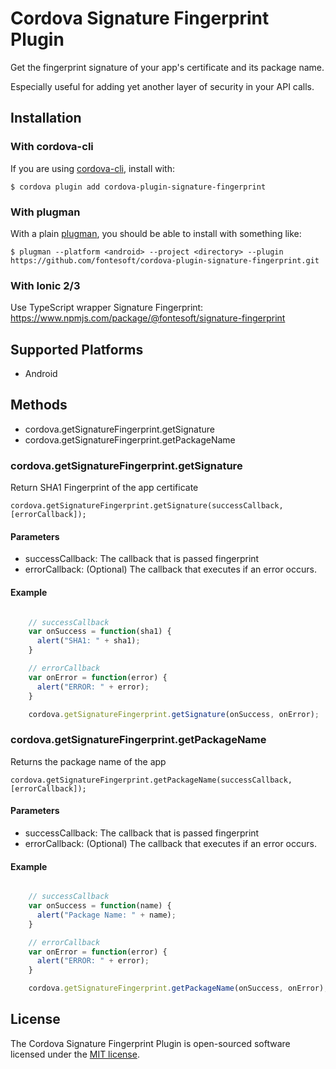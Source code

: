 # Cordova Signature Fingerprint Plugin

Get the fingerprint signature of your app's certificate and its package name.

Especially useful for adding yet another layer of security in your API calls.

## Installation

### With cordova-cli

If you are using [cordova-cli](https://github.com/apache/cordova-cli), install with:

```
$ cordova plugin add cordova-plugin-signature-fingerprint
```

### With plugman

With a plain [plugman](https://github.com/apache/cordova-plugman), you should be
able to install with something like:

```
$ plugman --platform <android> --project <directory> --plugin https://github.com/fontesoft/cordova-plugin-signature-fingerprint.git
```

### With Ionic 2/3

Use TypeScript wrapper Signature Fingerprint: https://www.npmjs.com/package/@fontesoft/signature-fingerprint

## Supported Platforms

- Android

## Methods

- cordova.getSignatureFingerprint.getSignature
- cordova.getSignatureFingerprint.getPackageName

### cordova.getSignatureFingerprint.getSignature

Return SHA1 Fingerprint of the app certificate

    cordova.getSignatureFingerprint.getSignature(successCallback, [errorCallback]);

#### Parameters

- successCallback: The callback that is passed fingerprint
- errorCallback: (Optional) The callback that executes if an error occurs.

#### Example

```javascript

    // successCallback
    var onSuccess = function(sha1) {
      alert("SHA1: " + sha1);
    }

    // errorCallback
    var onError = function(error) {
      alert("ERROR: " + error);
    }

    cordova.getSignatureFingerprint.getSignature(onSuccess, onError);

```

### cordova.getSignatureFingerprint.getPackageName

Returns the package name of the app

    cordova.getSignatureFingerprint.getPackageName(successCallback, [errorCallback]);

#### Parameters

- successCallback: The callback that is passed fingerprint
- errorCallback: (Optional) The callback that executes if an error occurs.

#### Example

```javascript

    // successCallback
    var onSuccess = function(name) {
      alert("Package Name: " + name);
    }

    // errorCallback
    var onError = function(error) {
      alert("ERROR: " + error);
    }

    cordova.getSignatureFingerprint.getPackageName(onSuccess, onError);

```

## License

The Cordova Signature Fingerprint Plugin is open-sourced software licensed under the [MIT license](http://opensource.org/licenses/MIT).
